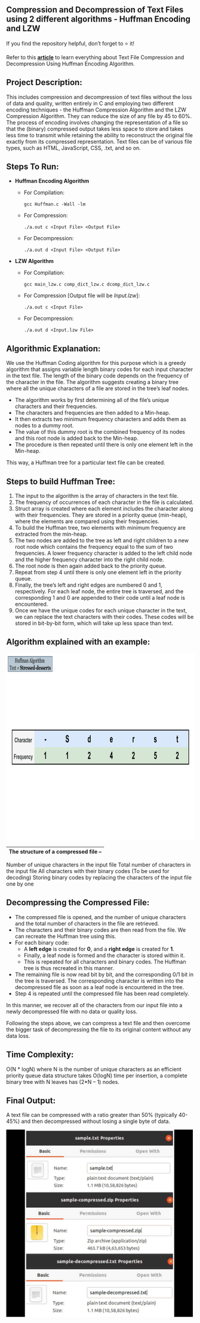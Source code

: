 ## Compression and Decompression of Text Files using 2 different algorithms - Huffman Encoding and LZW

If you find the repository helpful, don’t forget to ⭐ it!

Refer to this [**article**](https://www.geeksforgeeks.org/text-file-compression-and-decompression-using-huffman-coding/) to learn everything about Text File Compression and Decompression Using Huffman Encoding Algorithm.

## Project Description:

This includes compression and decompression of text files without the loss of data and quality, written entirely in C and employing two different encoding techniques - the Huffman Compression Algorithm and the LZW Compression Algorithm. They can reduce the size of any file by 45 to 60%. The process of encoding involves changing the representation of a file so that the (binary) compressed output takes less space to store and takes less time to transmit while retaining the ability to reconstruct the original file exactly from its compressed representation. Text files can be of various file types, such as HTML, JavaScript, CSS, .txt, and so on.

## Steps To Run:
- **Huffman Encoding Algorithm**
    - For Compilation:
        ```
	    gcc Huffman.c -Wall -lm		
        ```
    - For Compression:
        ```
	    ./a.out c <Input File> <Output File> 
        ```
    - For Decompression:
        ```
	    ./a.out d <Input File> <Output File>
        ```

- **LZW Algorithm**
    - For Compilation:
        ```
	    gcc main_lzw.c comp_dict_lzw.c dcomp_dict_lzw.c 		
        ```
    - For Compression [Output file will be _Input.lzw_]:
        ```
	    ./a.out c <Input File> 
        ```
    - For Decompression:
        ```
	    ./a.out d <Input.lzw File>
        ```

## Algorithmic Explanation:

We use the Huffman Coding algorithm for this purpose which is a greedy algorithm that assigns variable length binary codes for each input character in the text file. The length of the binary code depends on the frequency of the character in the file. The algorithm suggests creating a binary tree where all the unique characters of a file are stored in the tree’s leaf nodes.

-   The algorithm works by first determining all of the file’s unique characters and their frequencies.
-   The characters and frequencies are then added to a Min-heap.
-   It then extracts two minimum frequency characters and adds them as nodes to a dummy root.
-   The value of this dummy root is the combined frequency of its nodes and this root node is added back to the Min-heap.
-   The procedure is then repeated until there is only one element left in the Min-heap.

This way, a Huffman tree for a particular text file can be created.

## Steps to build Huffman Tree:

1.  The input to the algorithm is the array of characters in the text file.
2.  The frequency of occurrences of each character in the file is calculated.
3.  Struct array is created where each element includes the character along with their frequencies. They are stored in a priority queue (min-heap), where the elements are compared using their frequencies.
4.  To build the Huffman tree, two elements with minimum frequency are extracted from the min-heap.
5.  The two nodes are added to the tree as left and right children to a new root node which contains the frequency equal to the sum of two frequencies. A lower frequency character is added to the left child node and the higher frequency character into the right child node.
6.  The root node is then again added back to the priority queue.
7.  Repeat from step 4 until there is only one element left in the priority queue.
8.  Finally, the tree’s left and right edges are numbered 0 and 1, respectively. For each leaf node, the entire tree is traversed, and the corresponding 1 and 0 are appended to their code until a leaf node is encountered.
9.  Once we have the unique codes for each unique character in the text, we can replace the text characters with their codes. These codes will be stored in bit-by-bit form, which will take up less space than text.

## Algorithm explained with an example:
<img src="HuffmanAlgorithmGif.gif" width="780" height="500" />

|**The structure of a compressed file –**| 
|:--------------:|
Number of unique characters in the input file
Total number of characters in the input file
All characters with their binary codes (To be used for decoding)
Storing binary codes by replacing the characters of the input file one by one

## Decompressing the Compressed File:

-  The compressed file is opened, and the number of unique characters and the total number of characters in the file are retrieved.
-  The characters and their binary codes are then read from the file. We can recreate the Huffman tree using this.
-  For each binary code:
    -   A  **left edge**  is created for  **0**, and a  **right edge**  is created for  **1**.
    -   Finally, a leaf node is formed and the character is stored within it.
    -   This is repeated for all characters and binary codes. The Huffman tree is thus recreated in this manner.
-  The remaining file is now read bit by bit, and the corresponding 0/1 bit in the tree is traversed. The corresponding character is written into the decompressed file as soon as a leaf node is encountered in the tree.
-  Step 4 is repeated until the compressed file has been read completely.

In this manner, we recover all of the characters from our input file into a newly decompressed file with no data or quality loss.

Following the steps above, we can compress a text file and then overcome the bigger task of decompressing the file to its original content without any data loss.

## Time Complexity:  

O(N * logN) where N is the number of unique characters as an efficient priority queue data structure takes O(logN) time per insertion, a complete binary tree with N leaves has (2*N – 1) nodes.

## Final Output: 

A text file can be compressed with a ratio greater than 50% (typically 40-45%) and then decompressed without losing a single byte of data.

<img src="FinalOutput.jpg" width="500" height="500" />
